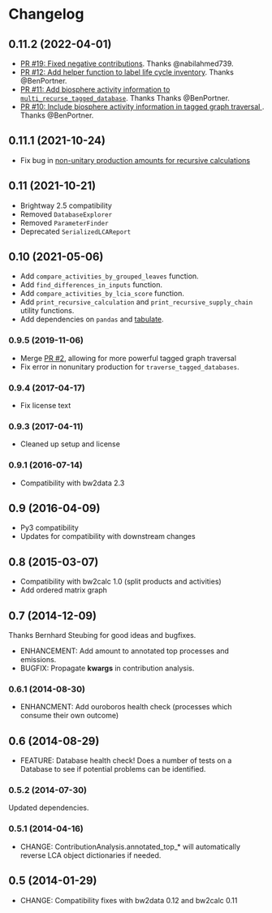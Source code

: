 # Changelog

## 0.11.2 (2022-04-01)

* [PR #19: Fixed negative contributions](https://github.com/brightway-lca/brightway2-analyzer/pull/19). Thanks @nabilahmed739.
* [PR #12: Add helper function to label life cycle inventory](https://github.com/brightway-lca/brightway2-analyzer/pull/12). Thanks @BenPortner.
* [PR #11: Add biosphere activity information to `multi_recurse_tagged_database`](https://github.com/brightway-lca/brightway2-analyzer/pull/11). Thanks Thanks @BenPortner.
* [PR #10: Include biosphere activity information in tagged graph traversal ](https://github.com/brightway-lca/brightway2-analyzer/pull/10). Thanks @BenPortner.

## 0.11.1 (2021-10-24)

* Fix bug in [non-unitary production amounts for recursive calculations](https://github.com/brightway-lca/from-the-ground-up/issues/1)

## 0.11 (2021-10-21)

* Brightway 2.5 compatibility
* Removed `DatabaseExplorer`
* Removed `ParameterFinder`
* Deprecated `SerializedLCAReport`

## 0.10 (2021-05-06)

* Add `compare_activities_by_grouped_leaves` function.
* Add `find_differences_in_inputs` function.
* Add `compare_activities_by_lcia_score` function.
* Add `print_recursive_calculation` and `print_recursive_supply_chain` utility functions.
* Add dependencies on `pandas` and [tabulate](https://pypi.org/project/tabulate/).

### 0.9.5 (2019-11-06)

* Merge [PR #2](https://bitbucket.org/cmutel/brightway2-analyzer/pull-requests/2/multiple-methods-secondary-tags-and/commits), allowing for more powerful tagged graph traversal
* Fix error in nonunitary production for ``traverse_tagged_databases``.

### 0.9.4 (2017-04-17)

* Fix license text

### 0.9.3 (2017-04-11)

* Cleaned up setup and license

### 0.9.1 (2016-07-14)

* Compatibility with bw2data 2.3

## 0.9 (2016-04-09)

* Py3 compatibility
* Updates for compatibility with downstream changes

## 0.8 (2015-03-07)

* Compatibility with bw2calc 1.0 (split products and activities)
* Add ordered matrix graph

## 0.7 (2014-12-09)

Thanks Bernhard Steubing for good ideas and bugfixes.

* ENHANCEMENT: Add amount to annotated top processes and emissions.
* BUGFIX: Propagate **kwargs** in contribution analysis.

### 0.6.1 (2014-08-30)

* ENHANCMENT: Add ouroboros health check (processes which consume their own outcome)

## 0.6 (2014-08-29)

* FEATURE: Database health check! Does a number of tests on a Database to see if potential problems can be identified.

### 0.5.2 (2014-07-30)

Updated dependencies.

### 0.5.1 (2014-04-16)

* CHANGE: ContributionAnalysis.annotated_top_* will automatically reverse LCA object dictionaries if needed.

## 0.5 (2014-01-29)

* CHANGE: Compatibility fixes with bw2data 0.12 and bw2calc 0.11
